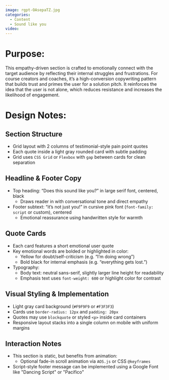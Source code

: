```yaml
---
image: rgpt-OAsepaTZ.jpg
categories:
  - Content
  - Sound like you
video:
---
```

# Purpose:
This empathy-driven section is crafted to emotionally connect with the target audience by reflecting their internal struggles and frustrations. For course creators and coaches, it’s a high-conversion copywriting pattern that builds trust and primes the user for a solution pitch. It reinforces the idea that the user is not alone, which reduces resistance and increases the likelihood of engagement.

# Design Notes:

## Section Structure
* Grid layout with 2 columns of testimonial-style pain point quotes
* Each quote inside a light gray rounded card with subtle padding
* Grid uses `CSS Grid` or `Flexbox` with `gap` between cards for clean separation

## Headline & Footer Copy
* Top heading: “Does this sound like you?” in large serif font, centered, black
  - Draws reader in with conversational tone and direct empathy
* Footer subtext: “it’s not just you!” in cursive pink font (`font-family: script` or custom), centered
  - Emotional reassurance using handwritten style for warmth

## Quote Cards
* Each card features a short emotional user quote
* Key emotional words are bolded or highlighted in color:
  - Yellow for doubt/self-criticism (e.g. “I’m doing wrong”)
  - Bold black for internal emphasis (e.g. “everything gets lost.”)
* Typography:
  - Body text: neutral sans-serif, slightly larger line height for readability
  - Emphasis text uses `font-weight: 600` or highlight color for contrast

## Visual Styling & Implementation
* Light gray card background (`#F9F9F9` or `#F3F3F3`)
* Cards use `border-radius: 12px` and `padding: 20px`
* Quotes may use `blockquote` or styled `<p>` inside card containers
* Responsive layout stacks into a single column on mobile with uniform margins

## Interaction Notes
* This section is static, but benefits from animation:
  - Optional fade-in scroll animation via `AOS.js` or CSS `@keyframes`
* Script-style footer message can be implemented using a Google Font like "Dancing Script" or "Pacifico"
